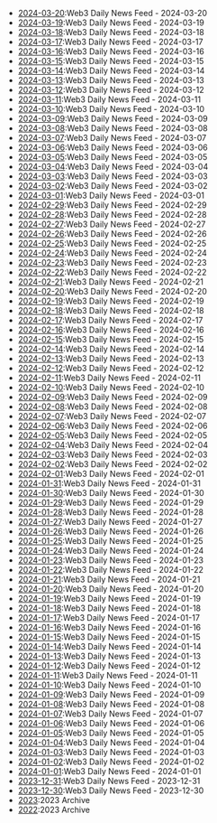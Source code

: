 * [2024-03-20](./days/2024-03-20.md):Web3 Daily News Feed - 2024-03-20
* [2024-03-19](./days/2024-03-19.md):Web3 Daily News Feed - 2024-03-19
* [2024-03-18](./days/2024-03-18.md):Web3 Daily News Feed - 2024-03-18
* [2024-03-17](./days/2024-03-17.md):Web3 Daily News Feed - 2024-03-17
* [2024-03-16](./days/2024-03-16.md):Web3 Daily News Feed - 2024-03-16
* [2024-03-15](./days/2024-03-15.md):Web3 Daily News Feed - 2024-03-15
* [2024-03-14](./days/2024-03-14.md):Web3 Daily News Feed - 2024-03-14
* [2024-03-13](./days/2024-03-13.md):Web3 Daily News Feed - 2024-03-13
* [2024-03-12](./days/2024-03-12.md):Web3 Daily News Feed - 2024-03-12
* [2024-03-11](./days/2024-03-11.md):Web3 Daily News Feed - 2024-03-11
* [2024-03-10](./days/2024-03-10.md):Web3 Daily News Feed - 2024-03-10
* [2024-03-09](./days/2024-03-09.md):Web3 Daily News Feed - 2024-03-09
* [2024-03-08](./days/2024-03-08.md):Web3 Daily News Feed - 2024-03-08
* [2024-03-07](./days/2024-03-07.md):Web3 Daily News Feed - 2024-03-07
* [2024-03-06](./days/2024-03-06.md):Web3 Daily News Feed - 2024-03-06
* [2024-03-05](./days/2024-03-05.md):Web3 Daily News Feed - 2024-03-05
* [2024-03-04](./days/2024-03-04.md):Web3 Daily News Feed - 2024-03-04
* [2024-03-03](./days/2024-03-03.md):Web3 Daily News Feed - 2024-03-03
* [2024-03-02](./days/2024-03-02.md):Web3 Daily News Feed - 2024-03-02
* [2024-03-01](./days/2024-03-01.md):Web3 Daily News Feed - 2024-03-01
* [2024-02-29](./days/2024-02-29.md):Web3 Daily News Feed - 2024-02-29
* [2024-02-28](./days/2024-02-28.md):Web3 Daily News Feed - 2024-02-28
* [2024-02-27](./days/2024-02-27.md):Web3 Daily News Feed - 2024-02-27
* [2024-02-26](./days/2024-02-26.md):Web3 Daily News Feed - 2024-02-26
* [2024-02-25](./days/2024-02-25.md):Web3 Daily News Feed - 2024-02-25
* [2024-02-24](./days/2024-02-24.md):Web3 Daily News Feed - 2024-02-24
* [2024-02-23](./days/2024-02-23.md):Web3 Daily News Feed - 2024-02-23
* [2024-02-22](./days/2024-02-22.md):Web3 Daily News Feed - 2024-02-22
* [2024-02-21](./days/2024-02-21.md):Web3 Daily News Feed - 2024-02-21
* [2024-02-20](./days/2024-02-20.md):Web3 Daily News Feed - 2024-02-20
* [2024-02-19](./days/2024-02-19.md):Web3 Daily News Feed - 2024-02-19
* [2024-02-18](./days/2024-02-18.md):Web3 Daily News Feed - 2024-02-18
* [2024-02-17](./days/2024-02-17.md):Web3 Daily News Feed - 2024-02-17
* [2024-02-16](./days/2024-02-16.md):Web3 Daily News Feed - 2024-02-16
* [2024-02-15](./days/2024-02-15.md):Web3 Daily News Feed - 2024-02-15
* [2024-02-14](./days/2024-02-14.md):Web3 Daily News Feed - 2024-02-14
* [2024-02-13](./days/2024-02-13.md):Web3 Daily News Feed - 2024-02-13
* [2024-02-12](./days/2024-02-12.md):Web3 Daily News Feed - 2024-02-12
* [2024-02-11](./days/2024-02-11.md):Web3 Daily News Feed - 2024-02-11
* [2024-02-10](./days/2024-02-10.md):Web3 Daily News Feed - 2024-02-10
* [2024-02-09](./days/2024-02-09.md):Web3 Daily News Feed - 2024-02-09
* [2024-02-08](./days/2024-02-08.md):Web3 Daily News Feed - 2024-02-08
* [2024-02-07](./days/2024-02-07.md):Web3 Daily News Feed - 2024-02-07
* [2024-02-06](./days/2024-02-06.md):Web3 Daily News Feed - 2024-02-06
* [2024-02-05](./days/2024-02-05.md):Web3 Daily News Feed - 2024-02-05
* [2024-02-04](./days/2024-02-04.md):Web3 Daily News Feed - 2024-02-04
* [2024-02-03](./days/2024-02-03.md):Web3 Daily News Feed - 2024-02-03
* [2024-02-02](./days/2024-02-02.md):Web3 Daily News Feed - 2024-02-02
* [2024-02-01](./days/2024-02-01.md):Web3 Daily News Feed - 2024-02-01
* [2024-01-31](./days/2024-01-31.md):Web3 Daily News Feed - 2024-01-31
* [2024-01-30](./days/2024-01-30.md):Web3 Daily News Feed - 2024-01-30
* [2024-01-29](./days/2024-01-29.md):Web3 Daily News Feed - 2024-01-29
* [2024-01-28](./days/2024-01-28.md):Web3 Daily News Feed - 2024-01-28
* [2024-01-27](./days/2024-01-27.md):Web3 Daily News Feed - 2024-01-27
* [2024-01-26](./days/2024-01-26.md):Web3 Daily News Feed - 2024-01-26
* [2024-01-25](./days/2024-01-25.md):Web3 Daily News Feed - 2024-01-25
* [2024-01-24](./days/2024-01-24.md):Web3 Daily News Feed - 2024-01-24
* [2024-01-23](./days/2024-01-23.md):Web3 Daily News Feed - 2024-01-23
* [2024-01-22](./days/2024-01-22.md):Web3 Daily News Feed - 2024-01-22
* [2024-01-21](./days/2024-01-21.md):Web3 Daily News Feed - 2024-01-21
* [2024-01-20](./days/2024-01-20.md):Web3 Daily News Feed - 2024-01-20
* [2024-01-19](./days/2024-01-19.md):Web3 Daily News Feed - 2024-01-19
* [2024-01-18](./days/2024-01-18.md):Web3 Daily News Feed - 2024-01-18
* [2024-01-17](./days/2024-01-17.md):Web3 Daily News Feed - 2024-01-17
* [2024-01-16](./days/2024-01-16.md):Web3 Daily News Feed - 2024-01-16
* [2024-01-15](./days/2024-01-15.md):Web3 Daily News Feed - 2024-01-15
* [2024-01-14](./days/2024-01-14.md):Web3 Daily News Feed - 2024-01-14
* [2024-01-13](./days/2024-01-13.md):Web3 Daily News Feed - 2024-01-13
* [2024-01-12](./days/2024-01-12.md):Web3 Daily News Feed - 2024-01-12
* [2024-01-11](./days/2024-01-11.md):Web3 Daily News Feed - 2024-01-11
* [2024-01-10](./days/2024-01-10.md):Web3 Daily News Feed - 2024-01-10
* [2024-01-09](./days/2024-01-09.md):Web3 Daily News Feed - 2024-01-09
* [2024-01-08](./days/2024-01-08.md):Web3 Daily News Feed - 2024-01-08
* [2024-01-07](./days/2024-01-07.md):Web3 Daily News Feed - 2024-01-07
* [2024-01-06](./days/2024-01-06.md):Web3 Daily News Feed - 2024-01-06
* [2024-01-05](./days/2024-01-05.md):Web3 Daily News Feed - 2024-01-05
* [2024-01-04](./days/2024-01-04.md):Web3 Daily News Feed - 2024-01-04
* [2024-01-03](./days/2024-01-03.md):Web3 Daily News Feed - 2024-01-03
* [2024-01-02](./days/2024-01-02.md):Web3 Daily News Feed - 2024-01-02
* [2024-01-01](./days/2024-01-01.md):Web3 Daily News Feed - 2024-01-01
* [2023-12-31](./days/2023-12-31.md):Web3 Daily News Feed - 2023-12-31
* [2023-12-30](./days/2023-12-30.md):Web3 Daily News Feed - 2023-12-30
* [2023](./2023.md):2023 Archive 
* [2022](./2022.md):2023 Archive 